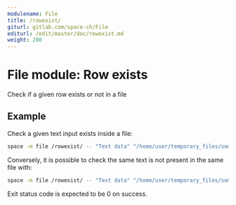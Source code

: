 ```yaml
---
modulename: File
title: /rowexist/
giturl: gitlab.com/space-sh/File
editurl: /edit/master/doc/rowexist.md
weight: 200
---
```

# File module: Row exists

Check if a given row exists or not in a file   


## Example

Check a given text input exists inside a file:
```sh
space -m file /rowexist/ -- "Text data" "/home/user/temporary_files/some_file.txt"
```

Conversely, it is possible to check the same text is not present in the same file with:
```sh
space -m file /rowexist/ -- "Text data" "/home/user/temporary_files/some_file.txt" "0"
```

Exit status code is expected to be 0 on success.
